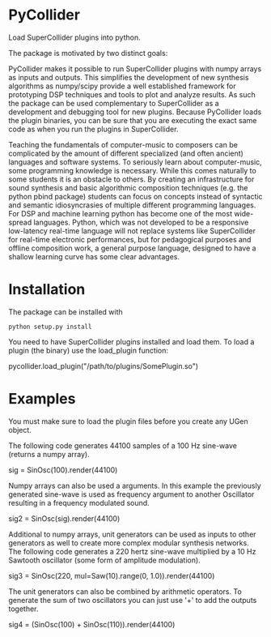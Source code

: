 
PyCollider
==========

Load SuperCollider plugins into python.

The package is motivated by two distinct goals:

PyCollider makes it possible to run SuperCollider plugins with numpy
arrays as inputs and outputs.  This simplifies the development of new
synthesis algorithms as numpy/scipy provide a well established
framework for prototyping DSP techniques and tools to plot and analyze
results.  As such the package can be used complementary to
SuperCollider as a development and debugging tool for new plugins.
Because PyCollider loads the plugin binaries, you can be sure that
you are executing the exact same code as when you run the plugins in
SuperCollider.

Teaching the fundamentals of computer-music to composers can be
complicated by the amount of different specialized (and often ancient)
languages and software systems.  To seriously learn about
computer-music, some programming knowledge is necessary.  While this
comes naturally to some students it is an obstacle to others.  By
creating an infrastructure for sound synthesis and basic algorithmic
composition techniques (e.g. the python pbind package) students can
focus on concepts instead of syntactic and semantic idiosyncrasies of
multiple different programming languages.  For DSP and machine
learning python has become one of the most wide-spread languages.
Python, which was not developed to be a responsive low-latency
real-time language will not replace systems like SuperCollider for
real-time electronic performances, but for pedagogical purposes and
offline composition work, a general purpose language, designed to have
a shallow learning curve has some clear advantages.

Installation
============

The package can be installed with

```shell
python setup.py install
```

You need to have SuperCollider plugins installed and load them.
To load a plugin (the binary) use the load_plugin function:

pycollider.load_plugin("/path/to/plugins/SomePlugin.so")


Examples
========

You must make sure to load the plugin files before you create any UGen object.

The following code generates 44100 samples of a 100 Hz sine-wave
(returns a numpy array).

sig = SinOsc(100).render(44100)

Numpy arrays can also be used a arguments.  In this example the previously
generated sine-wave is used as frequency argument to another Oscillator
resulting in a frequency modulated sound.

sig2 = SinOsc(sig).render(44100)

Additional to numpy arrays, unit generators can be used as inputs to other
generators as well to create more complex modular synthesis networks.  The
following code generates a 220 hertz sine-wave multiplied by a 10 Hz Sawtooth
oscillator (some form of amplitude modulation).

sig3 = SinOsc(220, mul=Saw(10).range(0, 1.0)).render(44100)

The unit generators can also be combined by arithmetic operators.  To generate
the sum of two oscillators you can just use '+' to add the outputs together.

sig4 = (SinOsc(100) + SinOsc(110)).render(44100)






